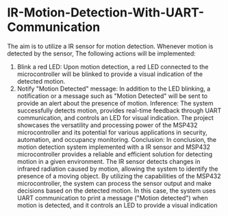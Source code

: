 # IR-Motion-Detection-With-UART-Communication
The aim is to utilize a IR sensor for motion detection. Whenever motion is detected by the sensor, The following actions will be implemented:
1.  Blink a red LED: Upon motion detection, a red LED connected to the microcontroller will be blinked to
provide a visual indication of the detected motion.
2. Notify "Motion Detected" message: In addition to the LED blinking, a notification or a message such as
"Motion Detected" will be sent to provide an alert about the presence of motion.
Inference:
The system successfully detects motion, provides real-time feedback through UART communication, and
controls an LED for visual indication. The project showcases the versatility and processing power of the MSP432
microcontroller and its potential for various applications in security, automation, and occupancy monitoring.
Conclusion:
In conclusion, the motion detection system implemented with a IR sensor and MSP432 microcontroller provides
a reliable and efficient solution for detecting motion in a given environment. The IR sensor detects changes in
infrared radiation caused by motion, allowing the system to identify the presence of a moving object.
By utilizing the capabilities of the MSP432 microcontroller, the system can process the sensor output and make
decisions based on the detected motion. In this case, the system uses UART communication to print a message
("Motion detected") when motion is detected, and it controls an LED to provide a visual indication
